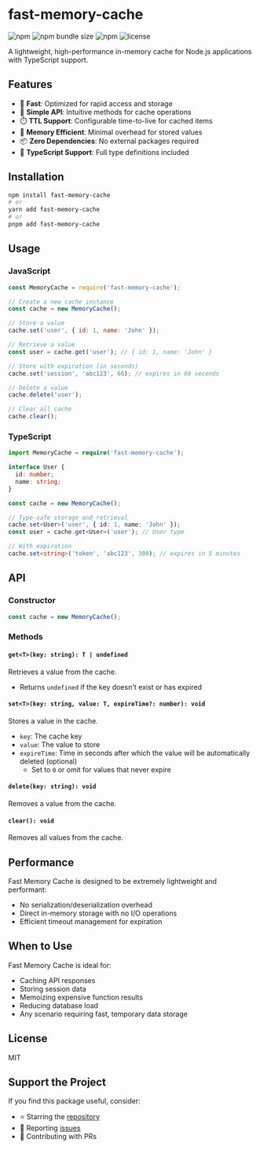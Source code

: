 # fast-memory-cache

![npm](https://img.shields.io/npm/v/fast-memory-cache)
![npm bundle size](https://img.shields.io/bundlephobia/minzip/fast-memory-cache)
![npm](https://img.shields.io/npm/dm/fast-memory-cache)
![license](https://img.shields.io/npm/l/fast-memory-cache)

A lightweight, high-performance in-memory cache for Node.js applications with TypeScript support.

## Features

- 💨 **Fast**: Optimized for rapid access and storage
- 🔑 **Simple API**: Intuitive methods for cache operations
- ⏱️ **TTL Support**: Configurable time-to-live for cached items
- 🧠 **Memory Efficient**: Minimal overhead for stored values
- 📦 **Zero Dependencies**: No external packages required
- 📝 **TypeScript Support**: Full type definitions included

## Installation

```bash
npm install fast-memory-cache
# or
yarn add fast-memory-cache
# or
pnpm add fast-memory-cache
```

## Usage

### JavaScript

```js
const MemoryCache = require('fast-memory-cache');

// Create a new cache instance
const cache = new MemoryCache();

// Store a value
cache.set('user', { id: 1, name: 'John' });

// Retrieve a value
const user = cache.get('user'); // { id: 1, name: 'John' }

// Store with expiration (in seconds)
cache.set('session', 'abc123', 60); // expires in 60 seconds

// Delete a value
cache.delete('user');

// Clear all cache
cache.clear();
```

### TypeScript

```ts
import MemoryCache = require('fast-memory-cache');

interface User {
  id: number;
  name: string;
}

const cache = new MemoryCache();

// Type-safe storage and retrieval
cache.set<User>('user', { id: 1, name: 'John' });
const user = cache.get<User>('user'); // User type

// With expiration
cache.set<string>('token', 'abc123', 300); // expires in 5 minutes
```

## API

### Constructor

```ts
const cache = new MemoryCache();
```

### Methods

#### `get<T>(key: string): T | undefined`

Retrieves a value from the cache.

- Returns `undefined` if the key doesn't exist or has expired

#### `set<T>(key: string, value: T, expireTime?: number): void`

Stores a value in the cache.

- `key`: The cache key
- `value`: The value to store
- `expireTime`: Time in seconds after which the value will be automatically deleted (optional)
  - Set to `0` or omit for values that never expire

#### `delete(key: string): void`

Removes a value from the cache.

#### `clear(): void`

Removes all values from the cache.

## Performance

Fast Memory Cache is designed to be extremely lightweight and performant:

- No serialization/deserialization overhead
- Direct in-memory storage with no I/O operations
- Efficient timeout management for expiration

## When to Use

Fast Memory Cache is ideal for:

- Caching API responses
- Storing session data
- Memoizing expensive function results
- Reducing database load
- Any scenario requiring fast, temporary data storage

## License

MIT

## Support the Project

If you find this package useful, consider:

- ⭐ Starring the [repository](https://github.com/mdevils/fast-memory-cache)
- 🐛 Reporting [issues](https://github.com/mdevils/fast-memory-cache/issues)
- 🤝 Contributing with PRs
